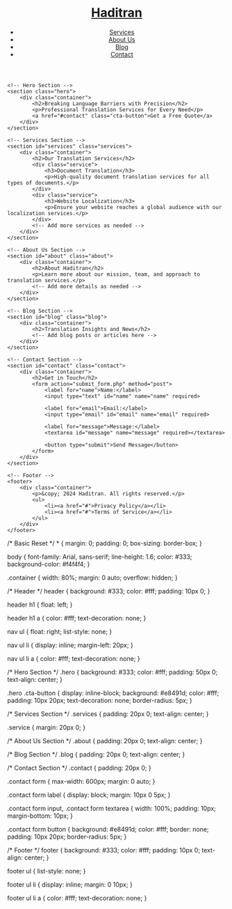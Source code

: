 <!DOCTYPE html>
<html lang="en">
<head>
    <meta charset="UTF-8">
    <meta name="viewport" content="width=device-width, initial-scale=1.0">
    <title>Haditran | Professional Translation Services</title>
    <link rel="stylesheet" href="styles.css">
</head>
<body>
    <!-- Header -->
    <header>
        <div class="container">
            <h1><a href="index.html">Haditran</a></h1>
            <nav>
                <ul>
                    <li><a href="#services">Services</a></li>
                    <li><a href="#about">About Us</a></li>
                    <li><a href="#blog">Blog</a></li>
                    <li><a href="#contact">Contact</a></li>
                </ul>
            </nav>
        </div>
    </header>

    <!-- Hero Section -->
    <section class="hero">
        <div class="container">
            <h2>Breaking Language Barriers with Precision</h2>
            <p>Professional Translation Services for Every Need</p>
            <a href="#contact" class="cta-button">Get a Free Quote</a>
        </div>
    </section>

    <!-- Services Section -->
    <section id="services" class="services">
        <div class="container">
            <h2>Our Translation Services</h2>
            <div class="service">
                <h3>Document Translation</h3>
                <p>High-quality document translation services for all types of documents.</p>
            </div>
            <div class="service">
                <h3>Website Localization</h3>
                <p>Ensure your website reaches a global audience with our localization services.</p>
            </div>
            <!-- Add more services as needed -->
        </div>
    </section>

    <!-- About Us Section -->
    <section id="about" class="about">
        <div class="container">
            <h2>About Haditran</h2>
            <p>Learn more about our mission, team, and approach to translation services.</p>
            <!-- Add more details as needed -->
        </div>
    </section>

    <!-- Blog Section -->
    <section id="blog" class="blog">
        <div class="container">
            <h2>Translation Insights and News</h2>
            <!-- Add blog posts or articles here -->
        </div>
    </section>

    <!-- Contact Section -->
    <section id="contact" class="contact">
        <div class="container">
            <h2>Get in Touch</h2>
            <form action="submit_form.php" method="post">
                <label for="name">Name:</label>
                <input type="text" id="name" name="name" required>
                
                <label for="email">Email:</label>
                <input type="email" id="email" name="email" required>
                
                <label for="message">Message:</label>
                <textarea id="message" name="message" required></textarea>
                
                <button type="submit">Send Message</button>
            </form>
        </div>
    </section>

    <!-- Footer -->
    <footer>
        <div class="container">
            <p>&copy; 2024 Haditran. All rights reserved.</p>
            <ul>
                <li><a href="#">Privacy Policy</a></li>
                <li><a href="#">Terms of Service</a></li>
            </ul>
        </div>
    </footer>
</body>
</html>
/* Basic Reset */
* {
    margin: 0;
    padding: 0;
    box-sizing: border-box;
}

body {
    font-family: Arial, sans-serif;
    line-height: 1.6;
    color: #333;
    background-color: #f4f4f4;
}

.container {
    width: 80%;
    margin: 0 auto;
    overflow: hidden;
}

/* Header */
header {
    background: #333;
    color: #fff;
    padding: 10px 0;
}

header h1 {
    float: left;
}

header h1 a {
    color: #fff;
    text-decoration: none;
}

nav ul {
    float: right;
    list-style: none;
}

nav ul li {
    display: inline;
    margin-left: 20px;
}

nav ul li a {
    color: #fff;
    text-decoration: none;
}

/* Hero Section */
.hero {
    background: #333;
    color: #fff;
    padding: 50px 0;
    text-align: center;
}

.hero .cta-button {
    display: inline-block;
    background: #e8491d;
    color: #fff;
    padding: 10px 20px;
    text-decoration: none;
    border-radius: 5px;
}

/* Services Section */
.services {
    padding: 20px 0;
    text-align: center;
}

.service {
    margin: 20px 0;
}

/* About Us Section */
.about {
    padding: 20px 0;
    text-align: center;
}

/* Blog Section */
.blog {
    padding: 20px 0;
    text-align: center;
}

/* Contact Section */
.contact {
    padding: 20px 0;
}

.contact form {
    max-width: 600px;
    margin: 0 auto;
}

.contact form label {
    display: block;
    margin: 10px 0 5px;
}

.contact form input,
.contact form textarea {
    width: 100%;
    padding: 10px;
    margin-bottom: 10px;
}

.contact form button {
    background: #e8491d;
    color: #fff;
    border: none;
    padding: 10px 20px;
    border-radius: 5px;
}

/* Footer */
footer {
    background: #333;
    color: #fff;
    padding: 10px 0;
    text-align: center;
}

footer ul {
    list-style: none;
}

footer ul li {
    display: inline;
    margin: 0 10px;
}

footer ul li a {
    color: #fff;
    text-decoration: none;
}


